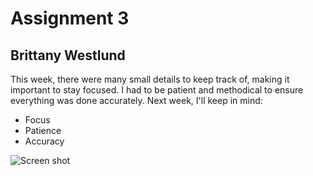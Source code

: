 # Assignment 3

## Brittany Westlund

This week, there were many small details to keep track of, making it important to stay focused. I had to be patient and methodical to ensure everything was done accurately. Next week, I'll keep in mind:

* Focus
* Patience
* Accuracy

<!-- screenshot image -->
![Screen shot](/images/screenshot-vscode.png)
